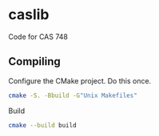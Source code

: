 # caslib

Code for CAS 748

## Compiling

Configure the CMake project. Do this once.

```bash
cmake -S. -Bbuild -G"Unix Makefiles"
```

Build

```bash
cmake --build build
```
